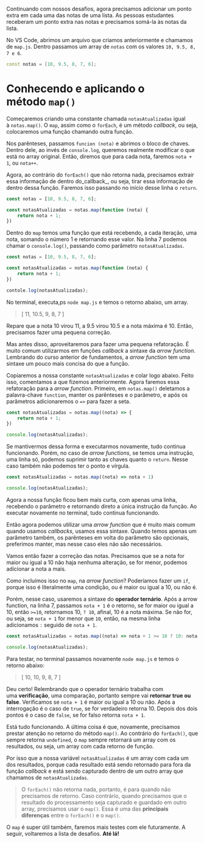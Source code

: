 Continuando com nossos desafios, agora precisamos adicionar um ponto extra em cada uma das notas de uma lista. As pessoas estudantes receberam um ponto extra nas notas e precisamos somá-la às notas da lista.

No VS Code, abrimos um arquivo que criamos anteriormente e chamamos de `map.js`. Dentro passamos um array de `notas` com os valores `10, 9.5, 8, 7 e 6`.

```cpp
const notas = [10, 9.5, 8, 7, 6];
```

# Conhecendo e aplicando o método `map()`

Começaremos criando uma constante chamada `notasAtualizadas` igual à `notas.map()`. O `map`, assim como o `forEach`, é um método _callback_, ou seja, colocaremos uma função chamando outra função.

Nos parênteses, passamos `funcion (nota)` e abrimos o bloco de chaves. Dentro dele, ao invés de `console.log`, queremos realmente modificar o que está no array original. Então, diremos que para cada nota, faremos `nota + 1`, ou `nota++`.

Agora, ao contrário do `forEach()` que não retorna nada, precisamos extrair essa informação de dentro do_callback_, ou seja, tirar essa informação de dentro dessa função. Faremos isso passando no início desse linha o `return`.

```javascript
const notas = [10, 9.5, 8, 7, 6];

const notasAtualizadas = notas.map(function (nota) { 
    return nota + 1;
})
```

Dentro do `map` temos uma função que está recebendo, a cada iteração, uma nota, somando o número 1 e retornando esse valor. Na linha 7 podemos chamar o `console.log()`, passando como parâmetro `notasAtualizadas`.

```javascript
const notas = [10, 9.5, 8, 7, 6];

const notasAtualizadas = notas.map(function (nota) { 
    return nota + 1;
})

contole.log(notasAtualizadas);
```

No terminal, executa,ps `node map.js` e temos o retorno abaixo, um array.

> [ 11, 10.5, 9, 8, 7 ]

Repare que a nota 10 virou 11, a 9.5 virou 10.5 e a nota máxima é 10. Então, precisamos fazer uma pequena correção.

Mas antes disso, aproveitaremos para fazer uma pequena refatoração. É muito comum utilizarmos em funções _callback_ a sintaxe da _arrow function_. Lembrando do curso anterior de fundamentos, a _arrow function_ tem uma sintaxe um pouco mais concisa do que a função.

Copiaremos a nossa constante `notasAtualizadas` e colar logo abaixo. Feito isso, comentamos a que fizemos anteriormente. Agora faremos essa refatoração para a _arrow function_. Primeiro, em `notas.map()` deletamos a palavra-chave `function`, manter os parênteses e o parâmetro, e após os parâmetros adicionaremos o `=>` para fazer a seta.

```javascript
const notasAtualizadas = notas.map((nota) => {
    return nota + 1;
})

console.log(notasAtualizadas);
```

Se mantivermos dessa forma e executarmos novamente, tudo continua funcionando. Porém, no caso de _arrow functions_, se temos uma instrução, uma linha só, podemos suprimir tanto as chaves quanto o `return`. Nesse caso também não podemos ter o ponto e vírgula.

```javascript
const notasAtualizadas = notas.map((nota) => nota + 1)

console.log(notasAtualizadas);
```

Agora a nossa função ficou bem mais curta, com apenas uma linha, recebendo o parâmetro e retornando direto a única instrução da função. Ao executar novamente no terminal, tudo continua funcionando.

Então agora podemos utilizar uma _arrow function_ que é muito mais comum quando usamos _callbacks_, usamos essa sintaxe. Quando temos apenas um parâmetro também, os parênteses em volta do parâmetro são opcionais, preferimos manter, mas nesse caso eles não são necessários.

Vamos então fazer a correção das notas. Precisamos que se a nota for maior ou igual a 10 não haja nenhuma alteração, se for menor, podemos adicionar a nota a mais.

Como incluímos isso no `map`, na _arrow function_? Poderíamos fazer um `if`, porque isso é literalmente uma condição, ou é maior ou igual a 10, ou não é.

Porém, nesse caso, usaremos a sintaxe do **operador ternário**. Após a arrow function, na linha 7, passamos `nota + 1` é o retorno, se for maior ou igual a 10, então `>=10`, retornamos 10, `? 10`, afinal, 10 é a nota máxima. Se não for, ou seja, se `nota + 1` for menor que `10`, então, na mesma linha adicionamos `:` seguido de `nota + 1`.

```javascript
const notasAtualizadas = notas.map((nota) => nota + 1 >= 10 ? 10: nota + 1);

console.log(notasAtualizadas);
```

Para testar, no terminal passamos novamente `node map.js` e temos o retorno abaixo:

> [ 10, 10, 9, 8, 7 ]

Deu certo! Relembrando que o operador ternário trabalha com uma **verificação**, uma comparação, portanto sempre vai **retornar true ou false**. Verificamos se `nota + 1` é maior ou igual a 10 ou não. Após a interrogação é o caso de `true`, se for verdadeiro retorna 10. Depois dos dois pontos é o caso de `false`, se for falso retorna `nota + 1`.

Está tudo funcionando. A última coisa é que, novamente, precisamos prestar atenção no retorno do método `map()`. Ao contrário do `forEach()`, que sempre retorna `undefined`, o `map` sempre retornará um array com os resultados, ou seja, um array com cada retorno de função.

Por isso que a nossa variável `notasAtualizadas` é um array com cada um dos resultados, porque cada resultado está sendo retornado para fora da função _callback_ e está sendo capturado dentro de um outro array que chamamos de `notasAtualizadas`.

> O `forEach()` não retorna nada, portanto, é para quando não precisamos de retorno. Caso contrário, quando precisamos que o resultado do processamento seja capturado e guardado em outro array, precisamos usar o `map()`. Essa é uma das **principais diferenças** entre o `forEach()` e o `map()`.

O `map` é super útil também, faremos mais testes com ele futuramente. A seguir, voltaremos a lista de desafios. **Até lá!**